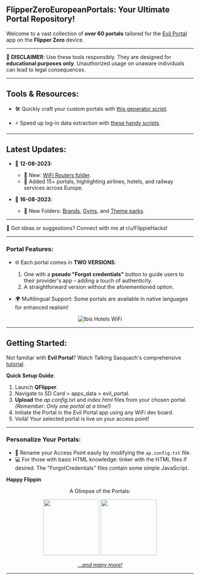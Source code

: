 **FlipperZeroEuropeanPortals**: Your Ultimate Portal Repository!
---

Welcome to a vast collection of **over 60 portals** tailored for the [Evil Portal](https://github.com/bigbrodude6119/flipper-zero-evil-portal) app on the **Flipper Zero** device.

---

🚫 **DISCLAIMER**: Use these tools responsibly. They are designed for **educational purposes only**. Unauthorized usage on unaware individuals can lead to legal consequences.

---

## Tools & Resources:
- 🛠️ Quickly craft your custom portals with [this generator script](https://github.com/FlippieHacks/EvilPortalGenerator).
  
- ⚡ Speed up log-in data extraction with [these handy scripts](https://github.com/FlippieHacks/EvilPortalLogsExtractor).

---

## Latest Updates:
- 📅 **12-08-2023**:
  - 📂 New: [WiFi Routers folder](https://github.com/FlippieHacks/FlipperZeroEuropeanPortals/tree/main/WiFi%20Routers).
  - 📌 Added 15+ portals, highlighting airlines, hotels, and railway services across Europe.
  
- 📅 **16-08-2023**:
  - 📂 New Folders: [Brands](https://github.com/FlippieHacks/FlipperZeroEuropeanPortals/tree/main/Brands), [Gyms](https://github.com/FlippieHacks/FlipperZeroEuropeanPortals/tree/main/Gyms), and [Theme parks](https://github.com/FlippieHacks/FlipperZeroEuropeanPortals/tree/main/Theme%20Parks).

---

📢 Got ideas or suggestions? Connect with me at r/u/FlippieHacks!

---

### Portal Features:
- 🌐 Each portal comes in **TWO VERSIONS**:
  1. One with a **pseudo "Forgot credentials"** button to guide users to their provider's app – adding a touch of authenticity.
  2. A straightforward version without the aforementioned option.

- 🌍 Multilingual Support: Some portals are available in native languages for enhanced realism!

<div align="center">

![Ibis Hotels WiFi](https://zupimages.net/up/23/31/mu13.png)

</div>

---

## Getting Started:

Not familiar with **Evil Portal**? Watch Talking Sasquach's comprehensive [tutorial](https://youtu.be/zfd7wADSkD4).

**Quick Setup Guide**:
1. Launch **QFlipper**.
2. Navigate to SD Card > apps_data > evil_portal.
3. **Upload** the *ap.config.txt* and *index.html* files from your chosen portal. *(Remember: Only one portal at a time!)*
4. Initiate the Portal in the Evil Portal app using any WiFi dev board.
5. Voilà! Your selected portal is live on your access point!

---

### Personalize Your Portals:

- 📛 Rename your Access Point easily by modifying the `ap.config.txt` file.
- 💻 For those with basic HTML knowledge: tinker with the HTML files if desired. The "ForgotCredentials" files contain some simple JavaScript.

**Happy Flippin**

<div align="center">

A Glimpse of the Portals:

<img src="https://zupimages.net/up/23/31/2vxa.png" width="150"> <img src="https://zupimages.net/up/23/31/8jkp.png" width="150">

*[...and many more!](https://github.com/FlippieHacks/FlipperZeroEuropeanPortals)*

</div>

---
